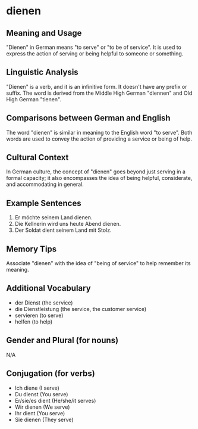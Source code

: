 # dienen
## Meaning and Usage
"Dienen" in German means "to serve" or "to be of service". It is used to express the action of serving or being helpful to someone or something.

## Linguistic Analysis
"Dienen" is a verb, and it is an infinitive form. It doesn't have any prefix or suffix. The word is derived from the Middle High German "diennen" and Old High German "tienen".

## Comparisons between German and English
The word "dienen" is similar in meaning to the English word "to serve". Both words are used to convey the action of providing a service or being of help.

## Cultural Context
In German culture, the concept of "dienen" goes beyond just serving in a formal capacity; it also encompasses the idea of being helpful, considerate, and accommodating in general.

## Example Sentences
1. Er möchte seinem Land dienen.
2. Die Kellnerin wird uns heute Abend dienen.
3. Der Soldat dient seinem Land mit Stolz.

## Memory Tips
Associate "dienen" with the idea of "being of service" to help remember its meaning.

## Additional Vocabulary
- der Dienst (the service)
- die Dienstleistung (the service, the customer service)
- servieren (to serve)
- helfen (to help)

## Gender and Plural (for nouns)
N/A

## Conjugation (for verbs)
- Ich diene (I serve)
- Du dienst (You serve)
- Er/sie/es dient (He/she/it serves)
- Wir dienen (We serve)
- Ihr dient (You serve)
- Sie dienen (They serve)